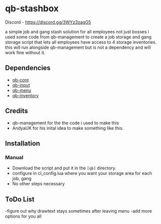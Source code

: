 # qb-stashbox

Discord - https://discord.gg/3WYz3zaqG5

a simple job and gang stash solution for all employees not just bosses
i used some code from qb-management to create a job storage and gang storage script that lets all employees have access to 4 storage inventories. 
this will run alongside qb-management but is not a dependency and will work fine without it. 

## Dependencies
- [qb-core](https://github.com/qbcore-framework/qb-core)
- [qb-input](https://github.com/qbcore-framework/qb-input)
- [qb-menu](https://github.com/qbcore-framework/qb-menu)
- [qb-inventory](https://github.com/qbcore-framework/qb-inventory)

## Credits
- qb-management for the the code i used to make this
- AndyaUK for his inital idea to make something like this.

## Installation
### Manual
- Download the script and put it in the `[qb]` directory.
- configure in cl_config.lua where you want your storage area for each job, gang
- No other steps necessary

## ToDo List
-figure out why drawtext stays sometimes after leaving menu
-add more options for you all
